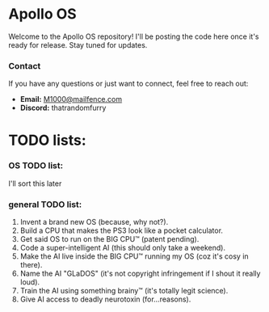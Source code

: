 # Apollo OS

Welcome to the Apollo OS repository! I'll be posting the code here once it's ready for release. Stay tuned for updates.

### Contact

If you have any questions or just want to connect, feel free to reach out:

- **Email:** [M1000@mailfence.com](mailto:M1000@mailfence.com)
- **Discord:** thatrandomfurry


# TODO lists:


### OS TODO list:

I'll sort this later


### general TODO list:

1. Invent a brand new OS (because, why not?).
2. Build a CPU that makes the PS3 look like a pocket calculator.
3. Get said OS to run on the BIG CPU™ (patent pending).
4. Code a super-intelligent AI (this should only take a weekend).
5. Make the AI live inside the BIG CPU™ running my OS (coz it's cosy in there).
6. Name the AI "GLaDOS" (it's not copyright infringement if I shout it really loud).
7. Train the AI using something brainy™ (it's totally legit science).
8. Give AI access to deadly neurotoxin (for…reasons).
